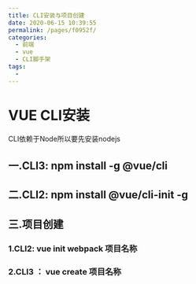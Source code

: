```yaml
---
title: CLI安装与项目创建
date: 2020-06-15 10:39:55
permalink: /pages/f0952f/
categories:
  - 前端
  - vue
  - CLI脚手架
tags:
  - 
---
```

# VUE CLI安装

CLI依赖于Node所以要先安装nodejs

## 一.CLI3: npm install -g @vue/cli

## 二.CLI2: npm install @vue/cli-init -g

## 三.项目创建

### 1.CLI2: vue init webpack 项目名称

### 2.CLI3 ： vue create 项目名称





